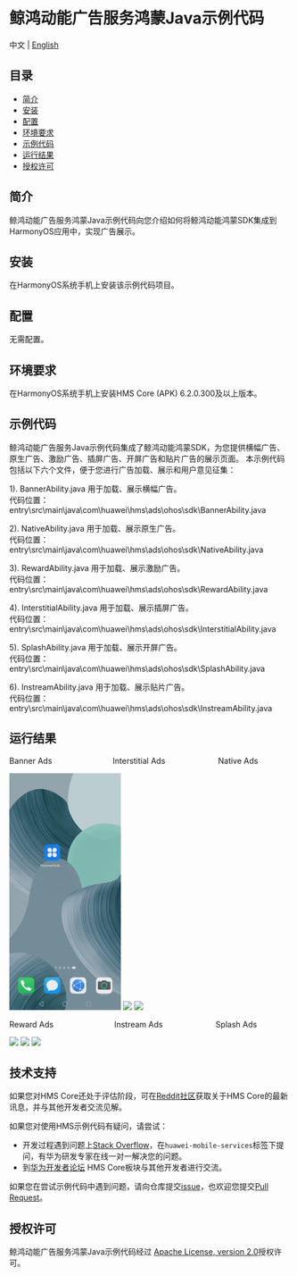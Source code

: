 # 鲸鸿动能广告服务鸿蒙Java示例代码
中文 | [English](README.md)
## 目录

 * [简介](#简介)
 * [安装](#安装)
 * [配置](#配置)
 * [环境要求](#环境要求)
 * [示例代码](#示例代码)
 * [运行结果](#运行结果)
 * [授权许可](#授权许可)


## 简介
鲸鸿动能广告服务鸿蒙Java示例代码向您介绍如何将鲸鸿动能鸿蒙SDK集成到HarmonyOS应用中，实现广告展示。

## 安装
在HarmonyOS系统手机上安装该示例代码项目。

## 配置
无需配置。

## 环境要求
在HarmonyOS系统手机上安装HMS Core (APK) 6.2.0.300及以上版本。

## 示例代码
鲸鸿动能广告服务Java示例代码集成了鲸鸿动能鸿蒙SDK，为您提供横幅广告、原生广告、激励广告、插屏广告、开屏广告和贴片广告的展示页面。
本示例代码包括以下六个文件，便于您进行广告加载、展示和用户意见征集：

1). BannerAbility.java
用于加载、展示横幅广告。
<br>代码位置：entry\src\main\java\com\huawei\hms\ads\ohos\sdk\BannerAbility.java</br>
    
2). NativeAbility.java
用于加载、展示原生广告。
<br>代码位置： entry\src\main\java\com\huawei\hms\ads\ohos\sdk\NativeAbility.java</br>
    
3). RewardAbility.java
用于加载、展示激励广告。
<br>代码位置：entry\src\main\java\com\huawei\hms\ads\ohos\sdk\RewardAbility.java</br>
	
4). InterstitialAbility.java
用于加载、展示插屏广告。
<br>代码位置： entry\src\main\java\com\huawei\hms\ads\ohos\sdk\InterstitialAbility.java</br>
	
5). SplashAbility.java
用于加载、展示开屏广告。
<br>代码位置： entry\src\main\java\com\huawei\hms\ads\ohos\sdk\SplashAbility.java</br>
	
6). InstreamAbility.java
用于加载、展示贴片广告。
<br>代码位置：entry\src\main\java\com\huawei\hms\ads\ohos\sdk\InstreamAbility.java</br>

## 运行结果
Banner Ads&emsp;&emsp;&emsp;&emsp;&emsp;&emsp;&emsp;&ensp; Interstitial Ads&emsp;&emsp;&emsp;&emsp;&emsp;&emsp;&ensp; Native Ads

 <img src="images/Banner.gif" width=200>  <img src="images/Interstitial.gif" width=200>  <img src="images/Native.gif" width=200>

Reward Ads&emsp;&emsp;&emsp;&emsp;&emsp;&emsp;&emsp;&ensp; Instream Ads&emsp;&emsp;&emsp;&emsp;&emsp;&emsp;&ensp; Splash Ads

<img src="images/Reward.gif" width=200>  <img src="images/Instream.gif" width=200>  <img src="images/Splash.gif" width=200>

## 技术支持
如果您对HMS Core还处于评估阶段，可在[Reddit社区](https://www.reddit.com/r/HuaweiDevelopers/)获取关于HMS Core的最新讯息，并与其他开发者交流见解。

如果您对使用HMS示例代码有疑问，请尝试：
- 开发过程遇到问题上[Stack Overflow](https://stackoverflow.com/questions/tagged/huawei-mobile-services?tab=Votes)，在`huawei-mobile-services`标签下提问，有华为研发专家在线一对一解决您的问题。
- 到[华为开发者论坛](https://forums.developer.huawei.com/forumPortal/en/home?fid=0101187876626530001) HMS Core板块与其他开发者进行交流。

如果您在尝试示例代码中遇到问题，请向仓库提交[issue](https://github.com/HMS-Core/hms-ads-demo-harmonyos/issues)，也欢迎您提交[Pull Request](https://github.com/HMS-Core/hms-ads-demo-harmonyos/pulls)。

##  授权许可
鲸鸿动能广告服务鸿蒙Java示例代码经过 [Apache License, version 2.0](http://www.apache.org/licenses/LICENSE-2.0)授权许可。
